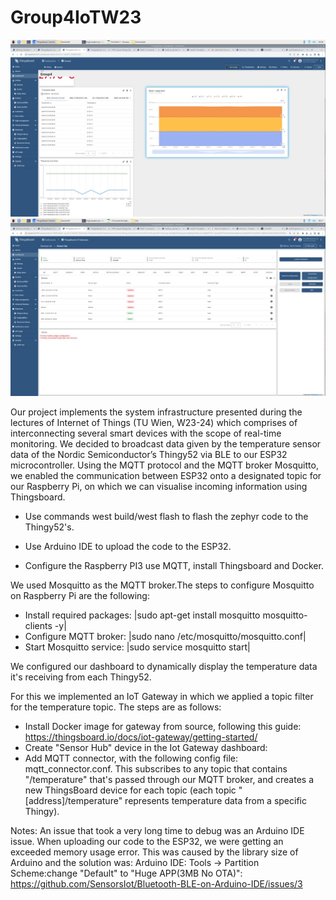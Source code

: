 # Group4IoTW23

![alt text](Dashboard.jpeg "Our Dynamically generated Thingsboards Dashboard")
![alt text](IoTGatewayDashboard.jpeg "IoT gateway for Thingy52 devices")

Our project implements the system infrastructure presented during the lectures of Internet of Things (TU Wien, W23-24) which comprises of interconnecting several smart devices with the scope of real-time monitoring.
We decided to broadcast data given by the temperature sensor data of the Nordic Semiconductor’s Thingy52 via BLE to our ESP32 microcontroller. Using the MQTT protocol and the MQTT broker Mosquitto, we enabled the communication between ESP32 onto a designated topic for our Raspberry Pi, on which we can visualise incoming information using Thingsboard.

- Use commands west build/west flash to flash the zephyr code to the Thingy52's.

- Use Arduino IDE to upload the code to the ESP32.

- Configure the Raspberry PI3 use MQTT, install Thingsboard and Docker.

We used Mosquitto as the MQTT broker.The steps to configure Mosquitto on Raspberry Pi are the following:
- Install required packages: |sudo apt-get install mosquitto mosquitto-clients -y|
- Configure MQTT broker: |sudo nano /etc/mosquitto/mosquitto.conf|
- Start Mosquitto service: |sudo service mosquitto start|

We configured our dashboard to dynamically display the temperature data it's receiving from each Thingy52.

For this we implemented an IoT Gateway in which we applied a topic filter for the temperature topic. The steps are as follows:
- Install Docker image for gateway from source, following this guide: https://thingsboard.io/docs/iot-gateway/getting-started/
- Create "Sensor Hub" device in the Iot Gateway dashboard:
- Add MQTT connector, with the following config file: mqtt_connector.conf. This subscribes to any topic that contains "/temperature" that's passed through our MQTT broker, and creates a new ThingsBoard device for each topic (each topic "\[address\]/temperature" represents temperature data from a specific Thingy).

Notes:
An issue that took a very long time to debug was an Arduino IDE issue. When uploading our code to the ESP32, we were getting an exceeded memory usage error. This was caused by the library size of Arduino and the solution was: Arduino IDE: Tools -> Partition Scheme:change "Default" to "Huge APP(3MB No OTA)": https://github.com/SensorsIot/Bluetooth-BLE-on-Arduino-IDE/issues/3